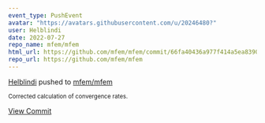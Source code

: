 ```yaml
---
event_type: PushEvent
avatar: "https://avatars.githubusercontent.com/u/20246480?"
user: Helblindi
date: 2022-07-27
repo_name: mfem/mfem
html_url: https://github.com/mfem/mfem/commit/66fa40436a977f414a5ea839035a9289d0250ec3
repo_url: https://github.com/mfem/mfem
---
```


<a href='https://github.com/Helblindi' target='_blank'>Helblindi</a> pushed to <a href='https://github.com/mfem/mfem' target='_blank'>mfem/mfem</a>

<small>Corrected calculation of convergence rates.</small>

<a href='https://github.com/mfem/mfem/commit/66fa40436a977f414a5ea839035a9289d0250ec3' target='_blank'>View Commit</a>
